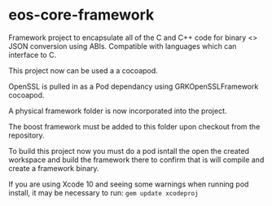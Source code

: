 # eos-core-framework
Framework project to encapsulate all of the C and C++ code for binary <> JSON conversion using ABIs. Compatible with languages which can interface to C.

This project now can be used a a cocoapod.  

OpenSSL is pulled in as a Pod dependancy using GRKOpenSSLFramework cocoapod.

A physical framework folder is now incorporated into the project. 

The boost framework must be added to this folder upon checkout from the repository.

To build this project now you must do a pod isntall the open the created workspace and build the framework there to confirm that is will compile and create a framework binary.

If you are using Xcode 10 and seeing some warnings when running pod install, it may be necessary to run: `gem update xcodeproj`
